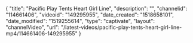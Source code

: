 {
    "title": "Pacific Play Tents Heart Girl Line",
    "description": "",
    "channelid": "114661406",
    "videoid": "149295955",
    "date_created": "1518658101",
    "date_modified": "1519255614",
    "type": "captivate",
    "layout": "channelVideo",
    "url": "\/latest-videos\/pacific-play-tents-heart-girl-line-mp4\/114661406-149295955"
}